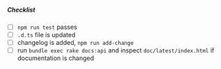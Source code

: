 <!--
Thank you for your pull request. Please provide a description below.
-->

##### Checklist
<!-- Remove items that do not apply. For completed items, change [ ] to [x]. -->

- [ ] `npm run test` passes
- [ ] `.d.ts` file is updated
- [ ] changelog is added, `npm run add-change`
- [ ] run `bundle exec rake docs:api` and inspect `doc/latest/index.html` if documentation is changed
